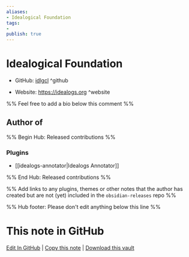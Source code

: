 ```yaml
---
aliases:
- Idealogical Foundation
tags:
- 
publish: true
---
```


# Idealogical Foundation

- GitHub: [idlgcl](https://github.com/idlgcl/) ^github
<!-- - Discord: `@` ^discord-->
- Website: <https://idealogs.org> ^website
<!-- - [[Publish sites|Publish site]]: <https://> ^publish-->

%% Feel free to add a bio below this comment %%


## Author of

%% Begin Hub: Released contributions %%
### Plugins
- [[idealogs-annotator|Idealogs Annotator]]

%% End Hub: Released contributions %%

%% Add links to any plugins, themes or other notes that the author has created but are not (yet) included in the `obsidian-releases` repo %%

<!--
### Unlisted plugins
-->

<!--
### Others
-->

<!--
## Sponsor this author
-->

<!-- - [[GitHub sponsors]]: [Sponsor @idlgcl on GitHub Sponsors](https://github.com/sponsors/idlgcl) ^github-sponsor-->
<!-- - [[Buy me a coffee]]: <https://> ^buy-me-a-coffee-->
<!-- - [[PayPal]]: <https://> ^paypal-->
<!-- - [[Patreon]]: <https://> ^patreon-->

<!--
## Follow this author
-->

<!-- - [[YouTube Channels|On YouTube]]: <https://> ^youtube-->
<!-- - Twitter: <https://> ^twitter-->
<!-- - ... -->

%% Hub footer: Please don't edit anything below this line %%

# This note in GitHub

<span class="git-footer">[Edit In GitHub](https://github.dev/obsidian-community/obsidian-hub/blob/main/01%20-%20Community/People/idlgcl.md "git-hub-edit-note") | [Copy this note](https://raw.githubusercontent.com/obsidian-community/obsidian-hub/main/01%20-%20Community/People/idlgcl.md "git-hub-copy-note") | [Download this vault](https://github.com/obsidian-community/obsidian-hub/archive/refs/heads/main.zip "git-hub-download-vault") </span>
